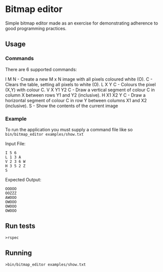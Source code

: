 # Bitmap editor

Simple bitmap editor made as an exercise for demonstrating adherence to
good programming practices.

## Usage

### Commands

There are 6 supported commands:

I M N - Create a new M x N image with all pixels coloured white (O).
C - Clears the table, setting all pixels to white (O).
L X Y C - Colours the pixel (X,Y) with colour C.
V X Y1 Y2 C - Draw a vertical segment of colour C in column X between rows Y1 and Y2 (inclusive).
H X1 X2 Y C - Draw a horizontal segment of colour C in row Y between columns X1 and X2 (inclusive).
S - Show the contents of the current image

### Example

To run the application you must supply a command file like so `bin/bitmap_editor examples/show.txt`

Input File:

```
I 5 6
L 1 3 A
V 2 3 6 W
H 3 5 2 Z
S
```

Expected Output:

```
OOOOO
OOZZZ
AWOOO
OWOOO
OWOOO
OWOOO
```

## Run tests

`>rspec`

## Running

`>bin/bitmap_editor examples/show.txt`
